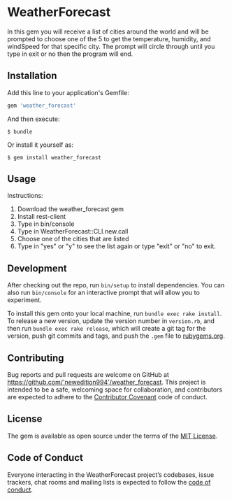 # WeatherForecast

In this gem you will receive a list of cities around the world and will be prompted to choose one of the 5 to get the temperature, humidity, and windSpeed for that specific city. The prompt will circle through until you type in exit or no then the program will end.

## Installation

Add this line to your application's Gemfile:

```ruby
gem 'weather_forecast'
```

And then execute:

    $ bundle

Or install it yourself as:

    $ gem install weather_forecast

## Usage

Instructions:

1. Download the weather_forecast gem
2. Install rest-client
3. Type in bin/console
4. Type in WeatherForecast::CLI.new.call
5. Choose one of the cities that are listed
6. Type in "yes" or "y" to see the list again or type "exit" or "no" to exit.



## Development

After checking out the repo, run `bin/setup` to install dependencies. You can also run `bin/console` for an interactive prompt that will allow you to experiment.

To install this gem onto your local machine, run `bundle exec rake install`. To release a new version, update the version number in `version.rb`, and then run `bundle exec rake release`, which will create a git tag for the version, push git commits and tags, and push the `.gem` file to [rubygems.org](https://rubygems.org).

## Contributing

Bug reports and pull requests are welcome on GitHub at https://github.com/'newedition994'/weather_forecast. This project is intended to be a safe, welcoming space for collaboration, and contributors are expected to adhere to the [Contributor Covenant](http://contributor-covenant.org) code of conduct.

## License

The gem is available as open source under the terms of the [MIT License](http://opensource.org/licenses/MIT).

## Code of Conduct

Everyone interacting in the WeatherForecast project’s codebases, issue trackers, chat rooms and mailing lists is expected to follow the [code of conduct](https://github.com/'newedition994'/weather_forecast/blob/master/CODE_OF_CONDUCT.md).
